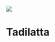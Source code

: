 
![](https://github.com/mel4mi/siber-guvenlik-ziggurat/blob/main/Depo/resimler/block.png)
# Tadilatta
<!-- deneme -->
